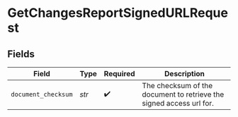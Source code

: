 # GetChangesReportSignedURLRequest


## Fields

| Field                                                               | Type                                                                | Required                                                            | Description                                                         |
| ------------------------------------------------------------------- | ------------------------------------------------------------------- | ------------------------------------------------------------------- | ------------------------------------------------------------------- |
| `document_checksum`                                                 | *str*                                                               | :heavy_check_mark:                                                  | The checksum of the document to retrieve the signed access url for. |